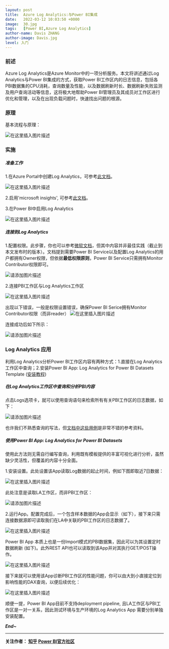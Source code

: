 ```yaml
---
layout: post
title:  Azure Log Analytics:与Power BI集成
date:   2022-03-12 10:03:50 +0000
image:  30.jpg
tags:   [Power BI,Azure Log Analytics]
author-name: Davis ZHANG
author-image: Davis.jpg
level: 入门
---
```




### 前述

Azure Log Analytics是Azure Monitor中的一项分析服务。本文将讲述通过Log Analytics与Power BI集成的方式，获取Power BI工作区内的日志信息，包括各PBI数据集的CPU消耗，查询数量及性能，以及数据刷新时长、数据刷新失败监测及用户查询活动等信息，这将极大地帮助Power BI管理员及其成员对工作区进行优化和管理，以及在出现负载问题时，快速找出问题的根源。

### 原理

基本流程与原理：

![在这里插入图片描述](https://img-blog.csdnimg.cn/a2c32c19482b43629744386291149eee.png?x-oss-process=image/watermark,type_d3F5LXplbmhlaQ,shadow_50,text_RC1CSSB8IERhdmlzIG9uIEJJ,size_20,color_FFFFFF,t_70,g_se,x_16)

### 实施

##### 准备工作

1.在Azure Portal中创建Log Analytics，可参考[此文档](https://docs.microsoft.com/en-us/azure/azure-monitor/logs/quick-create-workspace)。

![在这里插入图片描述](https://img-blog.csdnimg.cn/86dcb5e247674416b7eb27a93abc32c2.png?x-oss-process=image/watermark,type_d3F5LXplbmhlaQ,shadow_50,text_RC1CSSB8IERhdmlzIG9uIEJJ,size_20,color_FFFFFF,t_70,g_se,x_16)

2.启用'microsoft insights', 可参考[此文档](https://docs.microsoft.com/en-us/power-bi/transform-model/log-analytics/desktop-log-analytics-configure#enable-the-microsoftinsights-resource-provider)。

3.在Power BI中启用Log Analytics

![在这里插入图片描述](https://img-blog.csdnimg.cn/d7353dcddcc14431ae460688d0079072.png?x-oss-process=image/watermark,type_d3F5LXplbmhlaQ,shadow_50,text_RC1CSSB8IERhdmlzIG9uIEJJ,size_20,color_FFFFFF,t_70,g_se,x_16)

##### 连接到Log Analytics

1.配置权限。此步骤，你也可以参考[微软文档](https://docs.microsoft.com/en-us/power-bi/transform-model/log-analytics/desktop-log-analytics-configure#set-permissions)，但其中内容并非最佳实践（截止到本文发布时的版本）。文档提到需要Power BI Service以及配置Log Analytics的用户都拥有Owner权限，但依据**最低权限原则**，Power BI Service只需拥有Monitor Contributor权限即可。

![请添加图片描述](https://img-blog.csdnimg.cn/7a7c6eecc1684ea6aa2387cfed1da0f5.png?x-oss-process=image/watermark,type_d3F5LXplbmhlaQ,shadow_50,text_RC1CSSB8IERhdmlzIG9uIEJJ,size_20,color_FFFFFF,t_70,g_se,x_16)

2.连接PBI工作区与Log Analytics工作区

![在这里插入图片描述](https://img-blog.csdnimg.cn/d466d6e9582a4e6dbb629b3bde3a0978.png?x-oss-process=image/watermark,type_d3F5LXplbmhlaQ,shadow_50,text_RC1CSSB8IERhdmlzIG9uIEJJ,size_20,color_FFFFFF,t_70,g_se,x_16)

出现以下错误，一般是权限设置错误，确保Power BI Serice拥有Monitor Contributor权限（而非reader）
![在这里插入图片描述](https://img-blog.csdnimg.cn/e020b62e191249f2b9363331c4745604.png?x-oss-process=image/watermark,type_d3F5LXplbmhlaQ,shadow_50,text_RC1CSSB8IERhdmlzIG9uIEJJ,size_20,color_FFFFFF,t_70,g_se,x_16)

连接成功后如下所示：

![请添加图片描述](https://img-blog.csdnimg.cn/41aa2ff14ed745e497af32fc33f4368a.png?x-oss-process=image/watermark,type_d3F5LXplbmhlaQ,shadow_50,text_RC1CSSB8IERhdmlzIG9uIEJJ,size_20,color_FFFFFF,t_70,g_se,x_16)

### Log Analytics 应用

利用Log Analytics分析Power BI工作区内容有两种方式：1.直接在Log Analytics工作区中查询；2.安装Power BI App: Log Analytics for Power BI Datasets Template ([安装教程](https://docs.microsoft.com/en-us/power-bi/transform-model/log-analytics/install-as-engine-app))

##### 在Log Analytics工作区中查询和分析PBI内容

点击Logs选项卡，就可以使用查询语句来检索所有有关PBI工作区的日志数据，如下：

![请添加图片描述](https://img-blog.csdnimg.cn/78b91fceb1b944d1a1403d2d95ad28e7.png?x-oss-process=image/watermark,type_d3F5LXplbmhlaQ,shadow_50,text_RC1CSSB8IERhdmlzIG9uIEJJ,size_20,color_FFFFFF,t_70,g_se,x_16)

也许我们不熟悉查询的写法，但[文档中这些用例](https://docs.microsoft.com/en-us/power-bi/transform-model/log-analytics/desktop-log-analytics-configure#sample-log-analytics-kql-queries)是非常不错的参考资料。

##### 使用Power BI App: Log Analytics for Power BI Datasets

使用此方法则无需自行编写查询，利用既有模板提供的丰富可视化进行分析，虽然缺少灵活性，但覆盖的内容十分全面。

1.安装设置。此处设置该App读取Log数据的起止时间，例如下图即取近7日数据：

![在这里插入图片描述](https://img-blog.csdnimg.cn/51cf76da02d04e7a91c9bf3b74391364.png?x-oss-process=image/watermark,type_d3F5LXplbmhlaQ,shadow_50,text_RC1CSSB8IERhdmlzIG9uIEJJ,size_20,color_FFFFFF,t_70,g_se,x_16)

此处注意是读取LA工作区，而非PBI工作区：

![请添加图片描述](https://img-blog.csdnimg.cn/f6943f945df74944970686570612f485.png?x-oss-process=image/watermark,type_d3F5LXplbmhlaQ,shadow_50,text_RC1CSSB8IERhdmlzIG9uIEJJ,size_20,color_FFFFFF,t_70,g_se,x_16)

2.运行App。配置完成后，一个包含样本数据的App会显示（如下），接下来只需连接数据源即可读取我们在LA中关联的PBI工作区的日志数据了。

![在这里插入图片描述](https://img-blog.csdnimg.cn/45679aad9dbb422fa16a6bf68afd50c6.png?x-oss-process=image/watermark,type_d3F5LXplbmhlaQ,shadow_50,text_RC1CSSB8IERhdmlzIG9uIEJJ,size_20,color_FFFFFF,t_70,g_se,x_16)

Power BI App 本质上也是一份Import模式的PBI数据集，因此可以为其设置定时数据刷新 (如下)。此外REST API也可以读取到该App并对其执行GET/POST操作。

![在这里插入图片描述](https://img-blog.csdnimg.cn/8e42771d278348719bbada00f0229fa6.png?x-oss-process=image/watermark,type_d3F5LXplbmhlaQ,shadow_50,text_RC1CSSB8IERhdmlzIG9uIEJJ,size_20,color_FFFFFF,t_70,g_se,x_16)

接下来就可以使用该App诊断PBI工作区的性能问题，你可以由大到小直接定位到影响性能的DAX查询，以便后续优化：

![在这里插入图片描述](https://img-blog.csdnimg.cn/85c9f078191148c8bdf55f3e223eae51.png?x-oss-process=image/watermark,type_d3F5LXplbmhlaQ,shadow_50,text_RC1CSSB8IERhdmlzIG9uIEJJ,size_19,color_FFFFFF,t_70,g_se,x_16)

顺便一提，Power BI App目前不支持deployment pipeline, 且LA工作区与PBI工作区是一对一关系，因此测试环境与生产环境的Log Analytics App 需要分别单独安装配置。



***End~***


-----------------

**关注作者： [知乎](https://www.zhihu.com/people/zhang-zhe-hong-01/posts)   [Power BI官方社区](https://community.powerbi.com/t5/user/viewprofilepage/user-id/220984)**
